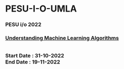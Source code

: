 # PESU-I-O-UMLA

<h3>PESU i/o 2022<h3>

<ins>Understanding Machine Learning Algorithms</ins><br><br>

Start Date : 31-10-2022<br>
End Date : 19-11-2022
